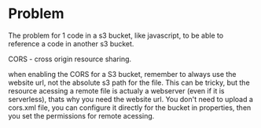 # Problem

The problem for 1 code in a s3 bucket, like javascript, to be able to reference a code in another s3 bucket.

CORS - cross origin resource sharing. 

when enabling the CORS for a S3 bucket, remember to always use the website url, not the absolute s3 path for the file. This can be tricky, but the resource acessing a remote file is actualy a webserver (even if it is serverless), thats why you need the website url.
You don't need to upload a cors.xml file, you can configure it directly for the bucket in properties, then you set the permissions for remote acessing.